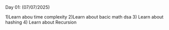 Day 01: (07/07/2025)

1)Learn abou time complexity
2)Learn about bacic math dsa
3) Learn about hashing
4) Learn about Recursion 